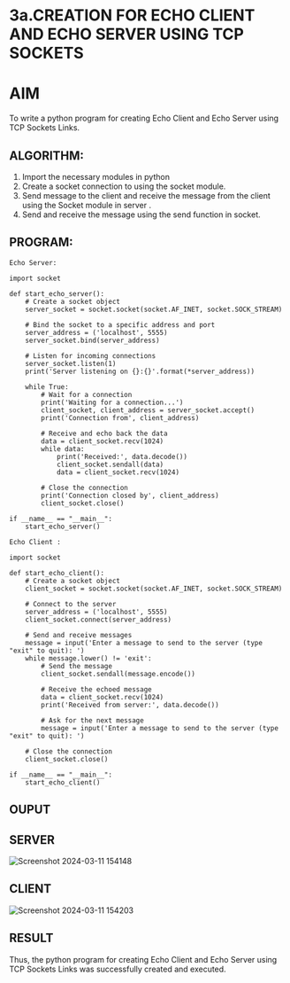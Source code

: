 # 3a.CREATION FOR ECHO CLIENT AND ECHO SERVER USING TCP SOCKETS
# AIM
To write a python program for creating Echo Client and Echo Server using TCP
Sockets Links.
## ALGORITHM:
1. Import the necessary modules in python
2. Create a socket connection to using the socket module.
3. Send message to the client and receive the message from the client using the Socket module in
 server .
4. Send and receive the message using the send function in socket.
## PROGRAM:


```
Echo Server:

import socket

def start_echo_server():
    # Create a socket object
    server_socket = socket.socket(socket.AF_INET, socket.SOCK_STREAM)

    # Bind the socket to a specific address and port
    server_address = ('localhost', 5555)
    server_socket.bind(server_address)

    # Listen for incoming connections
    server_socket.listen(1)
    print('Server listening on {}:{}'.format(*server_address))

    while True:
        # Wait for a connection
        print('Waiting for a connection...')
        client_socket, client_address = server_socket.accept()
        print('Connection from', client_address)

        # Receive and echo back the data
        data = client_socket.recv(1024)
        while data:
            print('Received:', data.decode())
            client_socket.sendall(data)
            data = client_socket.recv(1024)

        # Close the connection
        print('Connection closed by', client_address)
        client_socket.close()

if __name__ == "__main__":
    start_echo_server()
```

```
Echo Client :

import socket

def start_echo_client():
    # Create a socket object
    client_socket = socket.socket(socket.AF_INET, socket.SOCK_STREAM)

    # Connect to the server
    server_address = ('localhost', 5555)
    client_socket.connect(server_address)

    # Send and receive messages
    message = input('Enter a message to send to the server (type "exit" to quit): ')
    while message.lower() != 'exit':
        # Send the message
        client_socket.sendall(message.encode())

        # Receive the echoed message
        data = client_socket.recv(1024)
        print('Received from server:', data.decode())

        # Ask for the next message
        message = input('Enter a message to send to the server (type "exit" to quit): ')

    # Close the connection
    client_socket.close()

if __name__ == "__main__":
    start_echo_client()
```
## OUPUT

## SERVER
![Screenshot 2024-03-11 154148](https://github.com/EzhilsreeJ/3a.Sockets_Creation_for_Echo_Client_and_Echo_Server/assets/144870412/d5828e39-4a76-44fb-a3ff-551da3e7bac6)
## CLIENT
![Screenshot 2024-03-11 154203](https://github.com/EzhilsreeJ/3a.Sockets_Creation_for_Echo_Client_and_Echo_Server/assets/144870412/0ca83e58-c352-4bb8-8b45-e88b3cf9419d)

## RESULT
Thus, the python program for creating Echo Client and Echo Server using TCP Sockets Links 
was successfully created and executed.

